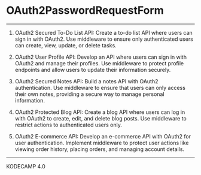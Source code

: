 # OAuth2PasswordRequestForm
___
1. OAuth2 Secured To-Do List API:
Create a to-do list API where users can sign in with OAuth2. Use middleware to ensure only authenticated users can create, view, update, or delete tasks.

 
2. OAuth2 User Profile API:
Develop an API where users can sign in with OAuth2 and manage their profiles. Use middleware to protect profile endpoints and allow users to update their information securely.

 
3. OAuth2 Secured Notes API:
Build a notes API with OAuth2 authentication. Use middleware to ensure that users can only access their own notes, providing a secure way to manage personal information.

 
4. OAuth2 Protected Blog API:
Create a blog API where users can log in with OAuth2 to create, edit, and delete blog posts. Use middleware to restrict actions to authenticated users only.
 

5. OAuth2 E-commerce API:
Develop an e-commerce API with OAuth2 for user authentication. Implement middleware to protect user actions like viewing order history, placing orders, and managing account details.

___
KODECAMP 4.0
